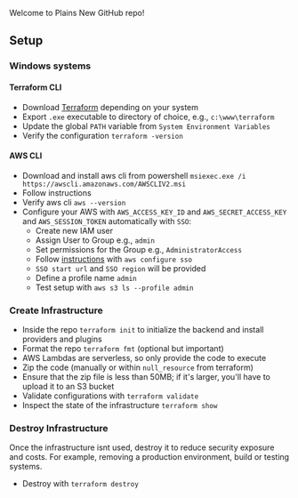Welcome to Plains New GitHub repo!



## Setup

### Windows systems
#### Terraform CLI

- Download [Terraform](https://developer.hashicorp.com/terraform/downloads) depending on your system
- Export `.exe` executable to directory of choice, e.g., `c:\www\terraform`
- Update the global `PATH` variable from `System Environment Variables`
- Verify the configuration `terraform -version`


#### AWS CLI

- Download and install aws cli from powershell `msiexec.exe /i https://awscli.amazonaws.com/AWSCLIV2.msi`
- Follow instructions
- Verify aws cli `aws --version`
- Configure your AWS with `AWS_ACCESS_KEY_ID` and `AWS_SECRET_ACCESS_KEY` and `AWS_SESSION_TOKEN` automatically with `SSO`:
    - Create new IAM user
    - Assign User to Group e.g., `admin`
    - Set permissions for the Group e.g., `AdministratorAccess`
    - Follow [instructions](https://docs.aws.amazon.com/cli/latest/userguide/sso-configure-profile-token.html#sso-configure-profile-token-auto-sso) with `aws configure sso`
    - `SSO start url` and `SSO region` will be provided
    - Define a profile name `admin`
    - Test setup with `aws s3 ls --profile admin`


### Create Infrastructure

- Inside the repo `terraform init` to initialize the backend and install providers and plugins
- Format the repo `terraform fmt` (optional but important)
- AWS Lambdas are serverless, so only provide the code to execute
- Zip the code (manually or within `null_resource` from terraform)
- Ensure that the zip file is less than 50MB; if it's larger, you'll have to upload it to an S3 bucket 
- Validate configurations with `terraform validate`
- Inspect the state of the infrastructure `terraform show`


### Destroy Infrastructure

Once the infrastructure isnt used, destroy it to reduce security exposure and costs. For example, removing a production environment, build or testing systems.

- Destroy with `terraform destroy`